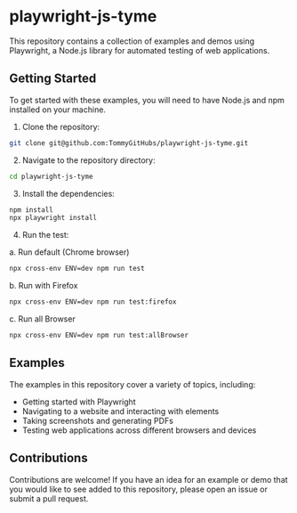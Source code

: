 # playwright-js-tyme

This repository contains a collection of examples and demos using Playwright, a Node.js library for automated testing of web applications.

## Getting Started

To get started with these examples, you will need to have Node.js and npm installed on your machine.

1. Clone the repository:
 
```bash
git clone git@github.com:TommyGitHubs/playwright-js-tyme.git
```

2. Navigate to the repository directory:

```bash
cd playwright-js-tyme
```

3. Install the dependencies:
```bash
npm install
npx playwright install
```
    
4. Run the test:

a. Run default (Chrome browser)
```bash
npx cross-env ENV=dev npm run test
```

b. Run with Firefox

```bash
npx cross-env ENV=dev npm run test:firefox
```

c. Run all Browser

```bash
npx cross-env ENV=dev npm run test:allBrowser
```

## Examples

The examples in this repository cover a variety of topics, including:

- Getting started with Playwright
- Navigating to a website and interacting with elements
- Taking screenshots and generating PDFs
- Testing web applications across different browsers and devices

## Contributions

Contributions are welcome! If you have an idea for an example or demo that you would like to see added to this repository, please open an issue or submit a pull request.
